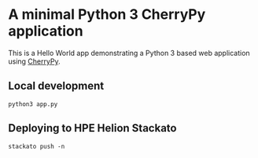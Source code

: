 # A minimal Python 3 CherryPy application 

This is a Hello World app demonstrating a Python 3 based web application using
[CherryPy](http://www.cherrypy.org/).

## Local development

    python3 app.py

## Deploying to HPE Helion Stackato

    stackato push -n
